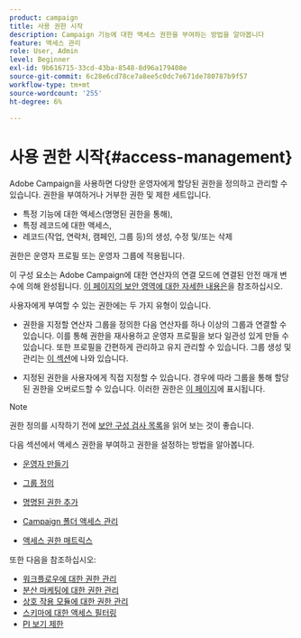 ```yaml
---
product: campaign
title: 사용 권한 시작
description: Campaign 기능에 대한 액세스 권한을 부여하는 방법을 알아봅니다
feature: 액세스 관리
role: User, Admin
level: Beginner
exl-id: 9b616715-33cd-43ba-8548-8d96a179408e
source-git-commit: 6c28e6cd78ce7a8ee5c0dc7e671de780787b9f57
workflow-type: tm+mt
source-wordcount: '255'
ht-degree: 6%

---
```


# 사용 권한 시작{#access-management}

Adobe Campaign을 사용하면 다양한 운영자에게 할당된 권한을 정의하고 관리할 수 있습니다. 권한을 부여하거나 거부한 권한 및 제한 세트입니다.

* 특정 기능에 대한 액세스(명명된 권한을 통해),
* 특정 레코드에 대한 액세스,
* 레코드(작업, 연락처, 캠페인, 그룹 등)의 생성, 수정 및/또는 삭제

권한은 운영자 프로필 또는 운영자 그룹에 적용됩니다.

이 구성 요소는 Adobe Campaign에 대한 연산자의 연결 모드에 연결된 안전 매개 변수에 의해 완성됩니다. [이 페이지의 보안 영역에 대한 자세한 내용은](../../installation/using/security-zones.md)을 참조하십시오.

사용자에게 부여할 수 있는 권한에는 두 가지 유형이 있습니다.

* 권한을 지정할 연산자 그룹을 정의한 다음 연산자를 하나 이상의 그룹과 연결할 수 있습니다. 이를 통해 권한을 재사용하고 운영자 프로필을 보다 일관성 있게 만들 수 있습니다. 또한 프로필을 간편하게 관리하고 유지 관리할 수 있습니다. 그룹 생성 및 관리는 [이 섹션](access-management-groups.md)에 나와 있습니다.

* 지정된 권한을 사용자에게 직접 지정할 수 있습니다. 경우에 따라 그룹을 통해 할당된 권한을 오버로드할 수 있습니다. 이러한 권한은 [이 페이지](access-management-named-rights.md)에 표시됩니다.

>[!NOTE]
>
>권한 정의를 시작하기 전에 [보안 구성 검사 목록](https://helpx.adobe.com/kr/campaign/kb/acc-security.html)을 읽어 보는 것이 좋습니다.

다음 섹션에서 액세스 권한을 부여하고 권한을 설정하는 방법을 알아봅니다.

* [운영자 만들기](access-management-operators.md)

* [그룹 정의](access-management-groups.md)

* [명명된 권한 추가](access-management-named-rights.md)

* [Campaign 폴더 액세스 관리](access-management-folders.md)

* [액세스 권한 매트릭스](access-management-named-rights.md#access-rights-matrix)


또한 다음을 참조하십시오:

* [워크플로우에 대한 권한 관리](../../workflow/using/managing-rights.md)
* [분산 마케팅에 대한 권한 관리](../../campaign/using/about-distributed-marketing.md#operators-and-entities)
* [상호 작용 모듈에 대한 권한 관리](../../interaction/using/operator-profiles.md)
* [스키마에 대한 액세스 필터링](../../configuration/using/filtering-schemas.md)
* [PI 보기 제한](../../configuration/using/restricting-pii-view.md)
